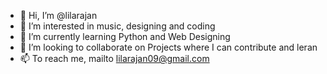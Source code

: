 - 👋 Hi, I’m @lilarajan
- 👀 I’m interested in music, designing and coding
- 🌱 I’m currently learning Python and Web Designing
- 💞️ I’m looking to collaborate on Projects where I can contribute and leran
- 📫 To reach me, mailto lilarajan09@gmail.com

<!---
lilarajan/lilarajan is a ✨ special ✨ repository because its `README.md` (this file) appears on your GitHub profile.
You can click the Preview link to take a look at your changes.
--->
